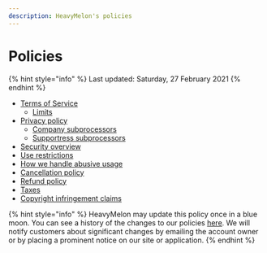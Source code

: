 ```yaml
---
description: HeavyMelon's policies
---
```


# Policies

{% hint style="info" %}
Last updated: Saturday, 27 February 2021
{% endhint %}

* [Terms of Service](terms-of-service.md)
  * [Limits](limits.md)
* [Privacy policy](privacy-policy.md)
  * [Company subprocessors](company-processors.md)
  * [Supportress subprocessors](supportress-subprocessors.md)
* [Security overview](security-overview.md)
* [Use restrictions](use-restrictions.md)
* [How we handle abusive usage](how-we-handle-abusive-usage.md)
* [Cancellation policy](cancellation-policy.md)
* [Refund policy](refund-policy.md)
* [Taxes](taxes.md)
* [Copyright infringement claims](copyright-infringement-claims.md)

{% hint style="info" %}
HeavyMelon may update this policy once in a blue moon. You can see a history of the changes to our policies [here](https://github.com/heavymelon/policies/commits). We will notify customers about significant changes by emailing the account owner or by placing a prominent notice on our site or application.
{% endhint %}
